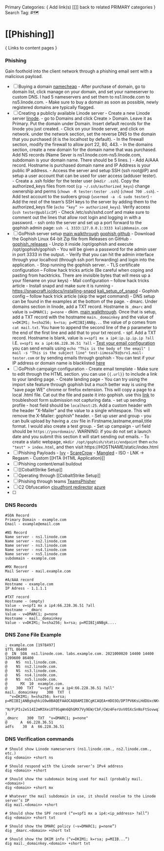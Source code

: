 Primary Categories: { Add link(s) [[]] back to related PRIMARY categories }
Search Tag: #🗺  

# [[Phishing]]  
{ Links to content pages }


### Phishing
Gain foothold into the client network through a phishing email sent with a malicious payload.
- [ ] Buying a domain [namecheap](https://ap.www.namecheap.com/domains/domaincontrolpanel/dc-gov.com/domain)
                - After purchase of domain, go to domain list, click manage on your domain, and set your nameserver to custom DNS. I had 5 nameservers and set them to ns1.linode.com to ns5.linode.com.
                - Make sure to buy a domain as soon as possible, newly registered domains are typically flagged.
- [ ] Creating a publicly available Linode server
                - Create a new Linode server [linode](https://cloud.linode.com/linodes). 
                - go to Domains and click Create > Domain. Leave it as Primary. Put the domain under Domain. Insert default records for the linode you just created.
                - Click on your linode server, and click on network. under the network section, set the reverse DNS to the domain that you purchased (it is the localhost by default).
                - In the firewall section, modify the firewall to allow port 22, 80, 443.
                - In the domains section, create a new domain for the domain name that was purchased.  Add NS records (Name Sever is ns1.linode.com-ns5.linode.com, subdomain is your domain name. There should be 5 lines. )
                - Add A/AAA record. Hostname is purchased domain name and IP Address is your public IP address. 
                - Access the server and setup SSH (ssh root@IP) and setup a user account that can be used for user access (adduser tester).
                - Create a .ssh folder for the tester user (`mkdir .ssh`). Copy the authorized_keys files from root (`cp ~/.ssh/authorized_keys`) change ownership and perms (`chown -R tester:tester .ssh`) (`chmod 700 .ssh`).
                - Add test account to the sudoers group (`usermod -a -G sudo tester`)
                - Add the rest of the team’s SSH keys to the server by adding them to the authorized_keys file (`echo “key” >> authorized_keys`). Verify access (`ssh tester@publicIP`)
                - Check /etc/ssh/sshd.conf and make sure to comment out the lines that allow root login and logging in with a password.
                - ssh onto the server and set up a port forward to the gophish admin page: `ssh -L 3333:127.0.0.1:3333 kali@domain.com`
- [ ] GoPhish server setup [main walkthrough](https://book.hacktricks.xyz/generic-methodologies-and-resources/phishing-methodology) [gophish github](https://github.com/gophish/gophish)
                - Download the Gophish Linux 64-bit Zip file from Releases on GitHub - [gophish_releases](https://github.com/gophish/gophish/releases)
                - Unzip it inside /opt/gophish and execute /opt/gophish/gophish
                - You will be given a password for the admin user in port 3333 in the output. 
                -  Verify that you can hit the admin interface through your localhost (through ssh port forwarding) and login into the application.
                - Stop running the gophish server.
                - TLS certificate configuration – Follow hack tricks article (Be careful when coping and pasting from hacktricks. There are invisible bytes that will mess up a your filename on your keys)
                - Mail configuration – follow hack tricks article
                -  Install snapd and make sure it is running - https://snapcraft.io/docs/installing-snapd [kali_setup_of_snapd](https://snapcraft.io/docs/installing-snap-on-kali)
                - Gophish config – follow hack trick article (skip the wget command)
                - DNS setup can be found in the examples at the bottom of the page.
                - dmarc. Under domains section in linode, add a TXT record. Hostname is `_dmarc`  and value is `v=DMARC1; p=none`
                - dkim. [main walkthrough](https://www.digitalocean.com/community/tutorials/how-to-install-and-configure-dkim-with-postfix-on-debian-wheezy). Once that is setup, add a TXT record with the hostname `main._domainkey` and the value of `v=DKIM1; h=sha256; k=rsa; p=MIIBIjANBg...` the value of p comes from `cat mail.txt`. You have to append the second line of the p parameter to the end of the first line and add that to your txt record.
                - spf. Add a TXT record. Hostname is blank, value is `v=spf1 mx a ip4:ip.ip.ip.ip ?all` I.E. `v=spf1 mx a ip4:66.228.36.51 ?all`
                - [Test your email configuration](https://www.mail-tester.com/) you can send emails using `echo "This is the body of the email" | mail -s "This is the subject line" test-iimosa79z@srv1.mail-tester.com` or by sending emails through gophish
                - You can test if your IP address or domain name is blacklisted [here](https://mxtoolbox.com/blacklists.aspx)
- [ ] GoPhish campaign configuration
                - Create email template - Make sure to edit through the HTML section. you can use `{{.url}}` to include a link to your landing page.
                - Create landing page - You can try using the import site feature through gophish but a much better way is using the "save page WE" chrome or firefox extension. This will copy a page to a local .html file. Cat out the file and paste it into gophish. use this [link](https://docs.getgophish.com/user-guide/faq) to troubleshoot form submission not capturing data. 
                - set up sending profile - host field should be `localhost:25`. Add a custom header with the header "X-Mailer" and the value to a single whitespace. This will remove the X-Mailer: gophish" header.
                - Set up user and group - you can bulk upload by having a .csv file in Firstname,lastname,email,title format. I would also create a test group.
                - Set up campaign - url field should be `https://yourdomain/`. WARNING: if you do not set a launch date and you submit this section it will start sending out emails.
                - To create a static webpage, `mkdir /opt/gophish/static/endpoint` then `echo "test" > index.html`, and then visit https://HOSTNAME/static/index.html 
- [ ] Phishing Payloads
                - [Ivy](https://github.com/optiv/Ivy)
                - [ScareCrow](https://github.com/optiv/ScareCrow)
                - [Mangled](https://github.com/optiv/Mangle)
                - ISO
                                - LNK -> Regasm
                - Custom [[HTA (HTML Application)]]
- [ ] Phishing content/email buildout
- [ ] [[CobaltStrike Setup]]
- [ ] Operating through [[CobaltStrike Setup]]
- [ ] Phishing through teams [TeamsPhisher](https://github.com/Octoberfest7/TeamsPhisher)
- [ ] C2 Obfuscation [cloudfront redirector](https://github.com/RoseSecurity/Red-Teaming-TTPs/blob/main/Creative%20C2%20Obfuscation%20-%20CloudFronting%20Through%20Firewalls%20and%20Hiding%20in%20Plain%20PCAP.md) [azure](https://github.com/RoseSecurity/Red-Teaming-TTPs/blob/main/Azure%20Static%20Web%20Application%20C2%20Redirectors.md)
- [ ] 


### DNS Records
```
#SOA Record
Primary Domain - example.com
Email - example@email.com

#NS Record
Name server - ns1.linode.com
Name server - ns2.linode.com
Name server - ns3.linode.com
Name server - ns4.linode.com
Name server - ns5.linode.com
subdomain - example.com

#MX Record
Mail Server - mail.example.com

#A/AAA record
Hostname - example.com
IP Adress - 1.1.1.1

#TXT record
Hostname - (empty)
Value - v=spf1 mx a ip4:66.228.36.51 ?all
Hostname - _dmarc
Value - v=DMARC1; p=none
Hostname - mail._domainkey
Value - v=DKIM1; h=sha256; k=rsa; p=MIIBIjANBgk....

```

### DNS Zone File Example

```
; example.com [1978497]
$TTL 86400
@  IN  SOA  ns1.linode.com. labs.example.com. 2021000020 14400 14400 1209600 86400
@    NS  ns1.linode.com.
@    NS  ns2.linode.com.
@    NS  ns3.linode.com.
@    NS  ns4.linode.com.
@    NS  ns5.linode.com.
@      MX  10  example.com.
@    300  TXT  "v=spf1 mx a ip4:66.228.36.51 ?all"
mail._domainkey    300  TXT  ( 
  "v=DKIM1; h=sha256; k=rsa; p=MIIBIjANBgkqhkiG9w0BAQEFAAOCAQ8AMIIBCgKCAQEA+HDO3O/DP7PV6KsLHdDUxcNKvZbG0gUzIvPgAEvzYZDzeWvL/viKSCN4b93lYV4LtNm+hyXfa7YhS6jPuWOpG60EGBuvzlEP6MMDdhbuJq89Kj2UEAeijCVaiXul7WB7au4Om39RN/1aljo1EP4YpgxD6wJoSRXwunLhA7VkeALkSnjz8xOQh/8" 
  "N/PjPIs2eS14I2mM3XeiOT9SqWn6QhGMX7Vy9EW/CbF/CWz4FerUvV05XcSnNsFtSovwq1yVtOy2RdRio0PauZ4m6m5hvNB7iVUXT+YPVCd/kXOEVViOhNPMJ1YAi+DXDzSI/9MJ2L8kafHoK0kn8ZGzBPzWqDwIDAQAB" )
_dmarc    300  TXT  "v=DMARC1; p=none"
@      A  66.228.36.51
adfs    30  A  66.228.36.51
```

### DNS Verification commands
```
# Should show Linode nameservers (ns1.linode.com., ns2.linode.com., etc.) 
dig <domain> +short ns 

# Should respond with the Linode server’s IPv4 address 
dig <domain> +short 

# Should show the subdomain being used for mail (probably mail.<domain>) 
dig <domain> +short mx 

# Whatever the mail subdomain in use, it should resolve to the Linode server’s IP 
dig mail.<domain> +short 

# Should show the SPF record (“v=spf1 mx a ip4:<ip_address> ?all”) 
dig <domain> +short txt 

# Should show the DMARC policy (~v=DMARC1; p=none”) 
dig _dmarc.<domain> +short txt 

# Should show the DKIM info (“v=DKIM1; k=rsa; p=MIIB...”)
dig mail._domainkey.<domain> +short txt 
```